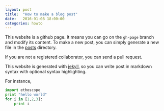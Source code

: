 ```yaml
---
layout: post
title:  "How to make a blog post"
date:   2016-01-08 18:00:00
categories: howto
---
```


This website is a github page. It means you can go on the `gh-page` branch and modify its content.
To make a new post, you can simply generate a new file in the [posts](https://github.com/gilestrolab/ethoscope/tree/gh-pages/_posts) directory.

If you are not a registered collaborator, you can send a pull request.

This website is generated with [jekyll](http://jekyllrb.com), so you can write post in markdown syntax with optional syntax highlighting.

For instance, 

```python
import ethoscope
print "hello world"
for i in [1,2,3]:
    print i
```


